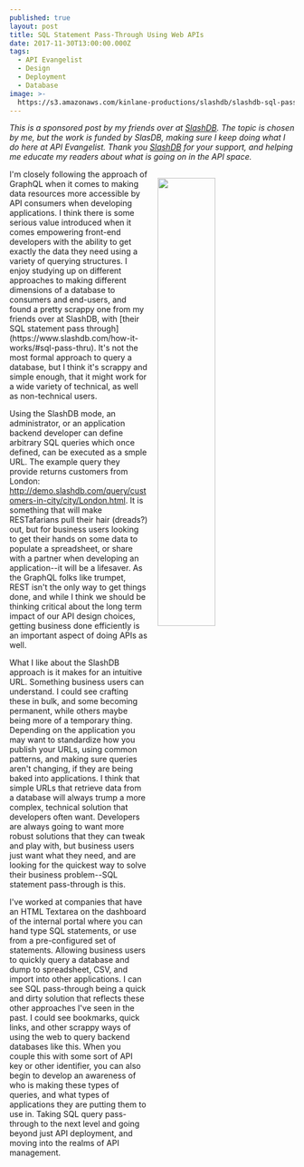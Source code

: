 ```yaml
---
published: true
layout: post
title: SQL Statement Pass-Through Using Web APIs
date: 2017-11-30T13:00:00.000Z
tags:
  - API Evangelist
  - Design
  - Deployment
  - Database
image: >-
  https://s3.amazonaws.com/kinlane-productions/slashdb/slashdb-sql-pass-through-mode.png
---
```

_This is a sponsored post by my friends over at [SlashDB](https://www.slashdb.com/). The topic is chosen by me, but the work is funded by SlasDB, making sure I keep doing what I do here at API Evangelist. Thank you [SlashDB](https://www.slashdb.com/) for your support, and helping me educate my readers about what is going on in the API space._

<p><a href="https://www.slashdb.com/how-it-works/#sql-pass-thru"><img src="https://s3.amazonaws.com/kinlane-productions/slashdb/slashdb-sql-pass-through-mode.png" align="right" width="45%" style="padding: 15px;" /></a></p>I'm closely following the approach of GraphQL when it comes to making data resources more accessible by API consumers when developing applications. I think there is some serious value introduced when it comes empowering front-end developers with the ability to get exactly the data they need using a variety of querying structures. I enjoy studying up on different approaches to making different dimensions of a database to consumers and end-users, and found a pretty scrappy one from my friends over at SlashDB, with [their SQL statement pass through](https://www.slashdb.com/how-it-works/#sql-pass-thru). It's not the most formal approach to query a database, but I think it's scrappy and simple enough, that it might work for a wide variety of technical, as well as non-technical users.

Using the SlashDB mode, an administrator, or an application backend developer can define arbitrary SQL queries which once defined, can be executed as a smple URL. The example query they provide returns customers from London: http://demo.slashdb.com/query/customers-in-city/city/London.html. It is something that will make RESTafarians pull their hair (dreads?) out, but for business users looking to get their hands on some data to populate a spreadsheet, or share with a partner when developing an application--it will be a lifesaver. As the GraphQL folks like trumpet, REST isn't the only way to get things done, and while I think we should be thinking critical about the long term impact of our API design choices, getting business done efficiently is an important aspect of doing APIs as well.

What I like about the SlashDB approach is it makes for an intuitive URL. Something business users can understand. I could see crafting these in bulk, and some becoming permanent, while others maybe being more of a temporary thing. Depending on the application you may want to standardize how you publish your URLs, using common patterns, and making sure queries aren't changing, if they are being baked into applications. I think that simple URLs that retrieve data from a database will always trump a more complex, technical solution that developers often want. Developers are always going to want more robust solutions that they can tweak and play with, but business users just want what they need, and are looking for the quickest way to solve their business problem--SQL statement pass-through is this.

I've worked at companies that have an HTML Textarea on the dashboard of the internal portal where you can hand type SQL statements, or use from a pre-configured set of statements. Allowing business users to quickly query a database and dump to spreadsheet, CSV, and import into other applications. I can see SQL pass-through being a quick and dirty solution that reflects these other approaches I've seen in the past. I could see bookmarks, quick links, and other scrappy ways of using the web to query backend databases like this. When you couple this with some sort of API key or other identifier, you can also begin to develop an awareness of who is making these types of queries, and what types of applications they are putting them to use in. Taking SQL query pass-through to the next level and going beyond just API deployment, and moving into the realms of API management.
